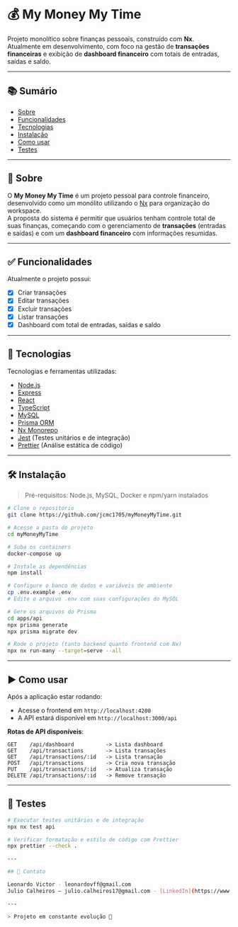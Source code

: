 # 💰 My Money My Time

Projeto monolítico sobre finanças pessoais, construído com **Nx**.  
Atualmente em desenvolvimento, com foco na gestão de **transações financeiras** e exibição de **dashboard financeiro** com totais de entradas, saídas e saldo.

---

## 📚 Sumário

- [Sobre](#sobre)
- [Funcionalidades](#funcionalidades)
- [Tecnologias](#tecnologias)
- [Instalação](#instalação)
- [Como usar](#como-usar)
- [Testes](#testes)

---

## 📖 Sobre

O **My Money My Time** é um projeto pessoal para controle financeiro, desenvolvido como um monólito utilizando o [Nx](https://nx.dev/) para organização do workspace.  
A proposta do sistema é permitir que usuários tenham controle total de suas finanças, começando com o gerenciamento de **transações** (entradas e saídas) e com um **dashboard financeiro** com informações resumidas.

---

## ✅ Funcionalidades

Atualmente o projeto possui:

- [x] Criar transações
- [x] Editar transações
- [x] Excluir transações
- [x] Listar transações
- [x] Dashboard com total de entradas, saídas e saldo

---

## 🧰 Tecnologias

Tecnologias e ferramentas utilizadas:

- [Node.js](https://nodejs.org/)
- [Express](https://expressjs.com/)
- [React](https://reactjs.org/)
- [TypeScript](https://www.typescriptlang.org/)
- [MySQL](https://www.mysql.com/)
- [Prisma ORM](https://www.prisma.io/)
- [Nx Monorepo](https://nx.dev/)
- [Jest](https://jestjs.io/) (Testes unitários e de integração)
- [Prettier](https://prettier.io/) (Análise estática de código)

---

## 🛠️ Instalação

> Pré-requisitos: Node.js, MySQL, Docker e npm/yarn instalados

```bash
# Clone o repositório
git clone https://github.com/jcmc1705/myMoneyMyTime.git

# Acesse a pasta do projeto
cd myMoneyMyTime

# Suba os containers
docker-compose up

# Instale as dependências
npm install

# Configure o banco de dados e variáveis de ambiente
cp .env.example .env
# Edite o arquivo .env com suas configurações do MySQL

# Gere os arquivos do Prisma
cd apps/api
npx prisma generate
npx prisma migrate dev

# Rode o projeto (tanto backend quanto frontend com Nx)
npx nx run-many --target=serve --all
```

---

## ▶️ Como usar

Após a aplicação estar rodando:

- Acesse o frontend em `http://localhost:4200`
- A API estará disponível em `http://localhost:3000/api`

**Rotas de API disponíveis**:

```http
GET    /api/dashboard          -> Lista dashboard
GET    /api/transactions       -> Lista transações
GET    /api/transactions/:id   -> Lista transação
POST   /api/transactions       -> Cria nova transação
PUT    /api/transactions/:id   -> Atualiza transação
DELETE /api/transactions/:id   -> Remove transação
```

---

## 🧪 Testes

```bash
# Executar testes unitários e de integração
npx nx test api

# Verificar formatação e estilo de código com Prettier
npx prettier --check .

---

## 📩 Contato

Leonardo Victor - leonardovff@gmail.com
Julio Calheiros – julio.calheiros17@gmail.com - [LinkedIn](https://www.linkedin.com/in/julio-calheiros-125850235)

---

> Projeto em constante evolução 🚀
```

